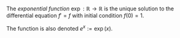 The *exponential function* $\exp: \mathbb{R} \to \mathbb{R}$ is the unique solution to the differential equation $f'=f$ with initial condition $f(0)=1$.

The function is also denoted $e^x := \exp(x)$.
